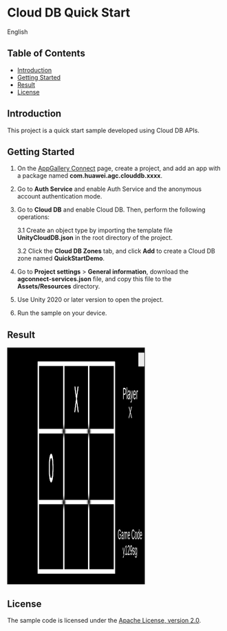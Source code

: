 # Cloud DB Quick Start

English 

## Table of Contents

 * [Introduction](#introduction)
 * [Getting Started](#getting-started)
 * [Result](#result)
 * [License](#license)
 
## Introduction

This project is a quick start sample developed using Cloud DB APIs.

## Getting Started

1. On the [AppGallery Connect](https://developer.huawei.com/consumer/en/service/josp/agc/index.html#/myApp) page, create a project, and add an app with a package named **com.huawei.agc.clouddb.xxxx**.

2. Go to **Auth Service** and enable Auth Service and the anonymous account authentication mode.

3. Go to **Cloud DB** and enable Cloud DB. Then, perform the following operations:

    3.1 Create an object type by importing the template file **UnityCloudDB.json** in the root directory of the project. 

    3.2 Click the **Cloud DB Zones** tab, and click **Add** to create a Cloud DB zone named **QuickStartDemo**.

4. Go to **Project settings** > **General information**, download the **agconnect-services.json** file, and copy this file to the **Assets/Resources** directory.

5. Use Unity 2020 or later version to open the project.

6. Run the sample on your device.

## Result

<img src="./screenshot_en.jpg" height="550" width="320" />

## License

The sample code is licensed under the [Apache License, version 2.0](https://www.apache.org/licenses/LICENSE-2.0).
